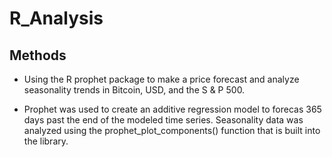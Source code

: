 # R_Analysis

## Methods
* Using the R prophet package to make a price forecast and analyze seasonality trends in Bitcoin, USD, and the S & P 500.

* Prophet was used to create an additive regression model to forecas 365 days past the end of the modeled time series.  Seasonality data was analyzed using the prophet_plot_components() function that is built into the library.





